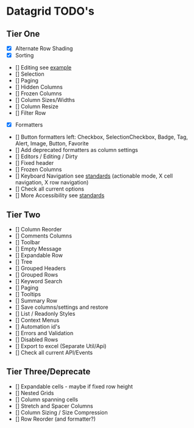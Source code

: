 # Datagrid TODO's

## Tier One

- [x] Alternate Row Shading
- [x] Sorting
- [] Editing see [example](https://www.w3.org/TR/wai-aria-practices/examples/grid/dataGrids.html)
- [] Selection
- [] Paging
- [] Hidden Columns
- [] Frozen Columns
- [] Column Sizes/Widths
- [] Column Resize
- [] Filter Row
- [x] Formatters
- [] Button formatters left: Checkbox, SelectionCheckbox, Badge, Tag, Alert, Image, Button, Favorite
- [] Add deprecated formatters as column settings
- [] Editors / Editing / Dirty
- [] Fixed header
- [] Frozen Columns
- [] Keyboard Navigation see [standards](https://www.w3.org/TR/wai-aria-practices/#keyboard-interaction-for-layout-grids) (actionable mode, X cell navigation, X row navigation)
- [] Check all current options
- [] More Accessibility see [standards](https://design.infor.com/code/ids-enterprise/latest/listview#accessibility)

## Tier Two

- [] Column Reorder
- [] Comments Columns
- [] Toolbar
- [] Empty Message
- [] Expandable Row
- [] Tree
- [] Grouped Headers
- [] Grouped Rows
- [] Keyword Search
- [] Paging
- [] Tooltips
- [] Summary Row
- [] Save columns/settings and restore
- [] List / Readonly Styles
- [] Context Menus
- [] Automation id's
- [] Errors and Validation
- [] Disabled Rows
- [] Export to excel (Separate Util/Api)
- [] Check all current API/Events

## Tier Three/Deprecate

- [] Expandable cells - maybe if fixed row height
- [] Nested Grids
- [] Column spanning cells
- [] Stretch and Spacer Columns
- [] Column Sizing / Size Compression
- [] Row Reorder (and formatter?)

